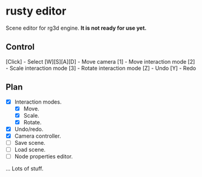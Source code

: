 # rusty editor

Scene editor for rg3d engine. **It is not ready for use yet.**

## Control

[Click] - Select
[W][S][A][D] - Move camera
[1] - Move interaction mode
[2] - Scale interaction mode
[3] - Rotate interaction mode
[Z] - Undo
[Y] - Redo

## Plan

- [x] Interaction modes.
	- [x] Move.
	- [x] Scale.
	- [x] Rotate.
- [x] Undo/redo.
- [x] Camera controller.
- [ ] Save scene.
- [ ] Load scene.
- [ ] Node properties editor.

... Lots of stuff.